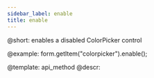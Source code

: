 ```yaml
---
sidebar_label: enable
title: enable
---          
```


@short: enables a disabled ColorPicker control





@example:
form.getItem("colorpicker").enable();


@template: api_method
@descr:


